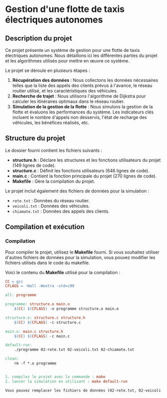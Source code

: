 # Gestion d'une flotte de taxis électriques autonomes

## Description du projet

Ce projet présente un système de gestion pour une flotte de taxis électriques autonomes. Nous détaillons ici les différentes parties du projet et les algorithmes utilisés pour mettre en œuvre ce système.

Le projet se déroule en plusieurs étapes :

1. **Récupération des données** : Nous collectons les données nécessaires telles que la liste des appels des clients prévus à l'avance, le réseau routier utilisé, et les caractéristiques des véhicules.
2. **Recherche de trajet** : Nous utilisons l'algorithme de Dijkstra pour calculer les itinéraires optimaux dans le réseau routier.
3. **Simulation de la gestion de la flotte** : Nous simulons la gestion de la flotte et évaluons les performances du système. Les indicateurs clés incluent le nombre d'appels non desservis, l'état de recharge des véhicules, les bénéfices réalisés, etc.

## Structure du projet

Le dossier fourni contient les fichiers suivants :

- **structure.h** : Déclare les structures et les fonctions utilisateurs du projet (149 lignes de code).
- **structure.c** : Définit les fonctions utilisateurs (646 lignes de code).
- **main.c** : Contient la fonction principale du projet (270 lignes de code).
- **Makefile** : Gère la compilation du projet.

Le projet inclut également des fichiers de données pour la simulation :

- `rete.txt` : Données du réseau routier.
- `veicoli.txt` : Données des véhicules.
- `chiamate.txt` : Données des appels des clients.

## Compilation et exécution

### Compilation

Pour compiler le projet, utilisez le **Makefile** fourni. Si vous souhaitez utiliser d'autres fichiers de données pour la simulation, vous pouvez modifier les fichiers utilisés dans le code du makefile.

Voici le contenu du **Makefile** utilisé pour la compilation :

```makefile
CC = gcc
CFLAGS = -Wall -Wextra -std=c99

all: programme

programme: structure.o main.o
	$(CC) $(CFLAGS) -o programme structure.o main.o

structure.o: structure.c structure.h
	$(CC) $(CFLAGS) -c structure.c

main.o: main.c structure.h
	$(CC) $(CFLAGS) -c main.c

default-run:
	./programme 02-rete.txt 02-veicoli.txt 02-chiamate.txt

clean:
	rm -f *.o programme


1. compilez le projet avec la commande : make 
2. lancer la simulation en utilisant : make default-run

Vous pouvez remplacer les fichiers de données (02-rete.txt, 02-veicoli.txt, 02-chiamate.txt) par vos propres fichiers si nécessaire.
